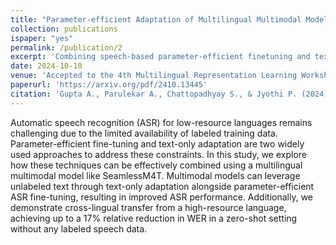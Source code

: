 ```yaml
---
title: "Parameter-efficient Adaptation of Multilingual Multimodal Models for Low-resource ASR"
collection: publications
ispaper: "yes"
permalink: /publication/2
excerpt: 'Combining speech-based parameter-efficient finetuning and text-only adaptation '
date: 2024-10-10
venue: 'Accepted to the 4th Multilingual Representation Learning Workshop, EMNLP 2024'
paperurl: 'https://arxiv.org/pdf/2410.13445'
citation: 'Gupta A., Parulekar A., Chattopadhyay S., & Jyothi P. (2024). Parameter-efficient Adaptation of Multilingual Multimodal Models for Low-resource ASR. https://arxiv.org/abs/2410.13445 '
---
```


Automatic speech recognition (ASR) for low-resource languages remains challenging due to the limited availability of labeled training data. Parameter-efficient fine-tuning and text-only adaptation are two widely used approaches to address these constraints. In this study, we explore how these techniques can be effectively combined using a multilingual multimodal model like SeamlessM4T. Multimodal models can leverage unlabeled text through text-only adaptation alongside parameter-efficient ASR fine-tuning, resulting in improved ASR performance. Additionally, we demonstrate cross-lingual transfer from a high-resource language, achieving up to a 17% relative reduction in WER in a zero-shot setting without any labeled speech data.
